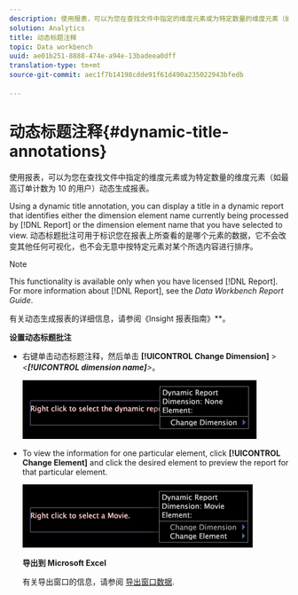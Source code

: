 ```yaml
---
description: 使用报表，可以为您在查找文件中指定的维度元素或为特定数量的维度元素（如最高订单计数为 10 的用户）动态生成报表。
solution: Analytics
title: 动态标题注释
topic: Data workbench
uuid: ae01b251-8888-474e-a94e-13badeea0dff
translation-type: tm+mt
source-git-commit: aec1f7b14198cdde91f61d490a235022943bfedb

---
```



# 动态标题注释{#dynamic-title-annotations}

使用报表，可以为您在查找文件中指定的维度元素或为特定数量的维度元素（如最高订单计数为 10 的用户）动态生成报表。

Using a dynamic title annotation, you can display a title in a dynamic report that identifies either the dimension element name currently being processed by [!DNL Report] or the dimension element name that you have selected to view. 动态标题批注可用于标识您在报表上所查看的是哪个元素的数据，它不会改变其他任何可视化，也不会无意中按特定元素对某个所选内容进行排序。

>[!NOTE]
>
>This functionality is available only when you have licensed [!DNL Report]. For more information about [!DNL Report], see the *Data Workbench Report Guide*.

有关动态生成报表的详细信息，请参阅《Insight 报表指南》**。

**设置动态标题批注**

* 右键单击动态标题注释，然后单击 **[!UICONTROL Change Dimension]** > *&lt;**[!UICONTROL dimension name]**>*。

   ![](assets/mnu_DynamicTitle.png)

* To view the information for one particular element, click **[!UICONTROL Change Element]** and click the desired element to preview the report for that particular element.

   ![](assets/mnu_DynamicTitle_Element.png)

   **导出到 Microsoft Excel**

   有关导出窗口的信息，请参阅 [导出窗口数据](../../../../home/c-get-started/c-wk-win-wksp/c-exp-win-data.md#concept-8df61d64ed434cc5a499023c44197349).

